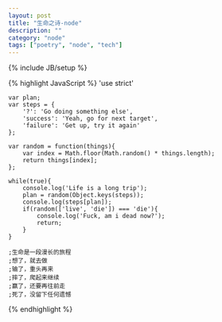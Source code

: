 ```yaml
---
layout: post
title: "生命之诗-node"
description: ""
category: "node"
tags: ["poetry", "node", "tech"]
---
```

{% include JB/setup %}

{% highlight JavaScript %} 
    'use strict'

    var plan;
    var steps = {
        '?': 'Go doing something else',
        'success': 'Yeah, go for next target',
        'failure': 'Get up, try it again'
    };

    var random = function(things){
        var index = Math.floor(Math.random() * things.length);
        return things[index];
    };

    while(true){
        console.log('Life is a long trip');
        plan = random(Object.keys(steps));
        console.log(steps[plan]);
        if(random(['live', 'die']) === 'die'){
            console.log('Fuck, am i dead now?');
            return;
        }
    }

    ;生命是一段漫长的旅程
    ;想了，就去做
    ;输了，重头再来
    ;摔了，爬起来继续
    ;赢了，还要再往前走
    ;死了，没留下任何遗憾
{% endhighlight %}